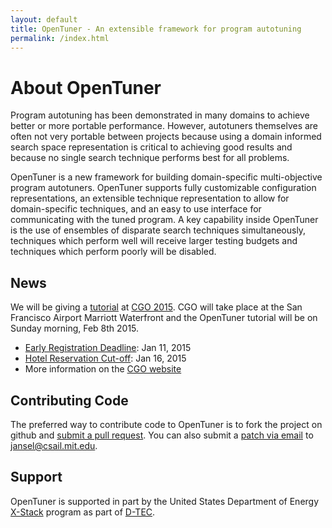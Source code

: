 ```yaml
---
layout: default
title: OpenTuner - An extensible framework for program autotuning
permalink: /index.html
---
```


About OpenTuner
=========

Program autotuning has been demonstrated in many domains to achieve better
or more portable performance.  However, autotuners themselves are often not
very portable between projects because using a domain informed search space
representation is critical to achieving good results and because no single
search technique performs best for all problems.

OpenTuner is a new framework for building domain-specific multi-objective
program autotuners. OpenTuner supports fully customizable configuration
representations, an extensible technique representation to allow for
domain-specific techniques, and an easy to use interface for communicating
with the tuned program. A key capability inside OpenTuner is the use of
ensembles of disparate search techniques simultaneously, techniques which
perform well will receive larger testing budgets and techniques which perform
poorly will be disabled.

News
-------

We will be giving a [tutorial](/tutorial/cgo2015/) at [CGO 2015][cgo2015].
CGO will take place at the San Francisco Airport Marriott Waterfront and
the OpenTuner tutorial will be on Sunday morning, Feb 8th 2015.

- [Early Registration Deadline][cgoreg]: Jan 11, 2015
- [Hotel Reservation Cut-off][cgohotel]: Jan 16, 2015
- More information on the [CGO website][cgo2015]

[cgoreg]: https://www.regonline.com/cgo2015
[cgohotel]: https://aws.passkey.com/g/40122128
[cgo2015]: http://cgo.org/cgo2015/

Contributing Code
-----------------

The preferred way to contribute code to OpenTuner is to fork the project
on github and [submit a pull request][pull-req].  You can also submit a
[patch via email][email-patch] to jansel@csail.mit.edu.

[pull-req]: https://www.openshift.com/wiki/github-workflow-for-submitting-pull-requests
[email-patch]: http://alblue.bandlem.com/2011/12/git-tip-of-week-patches-by-email.html


Support
-------
OpenTuner is supported in part by the United States Department of Energy
[X-Stack][xstack] program as part of [D-TEC][dtec].

[xstack]: http://science.energy.gov/ascr/research/computer-science/ascr-x-stack-portfolio/
[dtec]: http://www.dtec-xstack.org/


